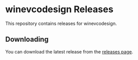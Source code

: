 # winevcodesign Releases

This repository contains releases for winevcodesign.

## Downloading

You can download the latest release from the [releases page](releases).
